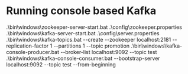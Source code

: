 Running console based Kafka 
===========================
.\bin\windows\zookeeper-server-start.bat .\config\zookeeper.properties
.\bin\windows\kafka-server-start.bat .\config\server.properties
.\bin\windows\kafka-topics.bat --create --zookeeper localhost:2181 --replication-factor 1 --partitions 1 --topic promotion
.\bin\windows\kafka-console-producer.bat --broker-list localhost:9092 --topic test
.\bin\windows\kafka-console-consumer.bat --bootstrap-server localhost:9092 --topic test --from-beginning


